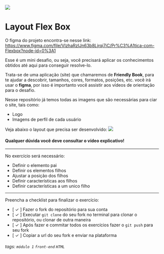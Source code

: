 ![](https://i.imgur.com/xG74tOh.png)

# Layout Flex Box

O figma do projeto encontra-se nesse link:
https://www.figma.com/file/VlzhaRzIJn63b8Ljrqi7iC/Pr%C3%A1tica-com-Flexbox?node-id=0%3A1

Esse é um mini desafio, ou seja, você precisará aplicar os conhecimentos obtidos até aqui para conseguir resolve-lo.

Trata-se de uma aplicação (site) que chamaremos de **Friendly Book**, para te ajudar a descobrir, tamanhos, cores, formatos, posições, etc. você irá usar o **figma**, por isso é importanto você assistir aos vídeos de orientação para o desafio.

Nesse repositório já temos todas as imagens que são necessárias para ciar o site, tais como:

- Logo
- Imagens de perfil de cada usuário

Veja abaixo o layout que precisa ser desenvolvido:
![](https://i.imgur.com/gWPGZ0q.png)

#### Qualquer dúvida você deve consultar o vídeo explicativo!

---

No exercício será necessário:

- Definir o elemento pai
- Definir os elementos filhos
- Ajustar a posição dos filhos
- Definir características aos filhos
- Definir características a um unico filho

---

Preencha a checklist para finalizar o exercício:

- [ ✓ ] Fazer o fork do repositório para sua conta
- [ ✓ ] Executar `git clone` do seu fork no terminal para clonar o repositório, ou clonar de outra maneira
- [ ✓ ] Após fazer e commitar todos os exercícios fazer o `git push` para seu fork
- [ ✓ ] Copiar a url do seu fork e enviar na plataforma

###### tags: `módulo 1` `front-end` `HTML`
